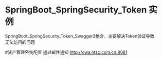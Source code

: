 # SpringBoot_SpringSecurity_Token 实 例
SpringBoot_SpringSecurity_Token_Swagger2整合，主要解决Token验证导致无法访问的问题

#资产管理系统配置
通过邮件通知
http://owa.htsc.com.cn:8081 
